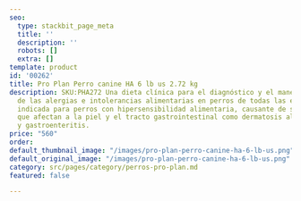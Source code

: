 ```yaml
---
seo:
  type: stackbit_page_meta
  title: ''
  description: ''
  robots: []
  extra: []
template: product
id: '00262'
title: Pro Plan Perro canine HA 6 lb us 2.72 kg
description: SKU:PHA272 Una dieta clínica para el diagnóstico y el manejo nutricional
  de las alergias e intolerancias alimentarias en perros de todas las edades. Fórmula
  indicada para perros con hipersensibilidad alimentaria, causante de signos clínicos
  que afectan a la piel y el tracto gastrointestinal como dermatosis alérgica no estacional
  y gastroenteritis.
price: "560"
order: 
default_thumbnail_image: "/images/pro-plan-perro-canine-ha-6-lb-us.png"
default_original_image: "/images/pro-plan-perro-canine-ha-6-lb-us.png"
category: src/pages/category/perros-pro-plan.md
featured: false

---
```

